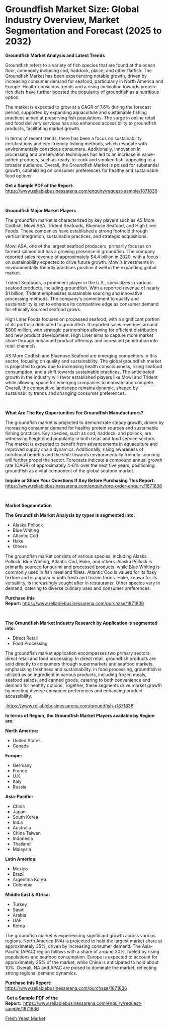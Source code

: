 <p><h1>Groundfish Market Size: Global Industry Overview, Market Segmentation and Forecast (2025 to 2032)</h1></p><p><strong>Groundfish Market Analysis and Latest Trends</strong></p>
<p><p>Groundfish refers to a variety of fish species that are found at the ocean floor, commonly including cod, haddock, plaice, and other flatfish. The Groundfish Market has been experiencing notable growth, driven by increasing consumer demand for seafood, particularly in North America and Europe. Health-conscious trends and a rising inclination towards protein-rich diets have further boosted the popularity of groundfish as a nutritious option.</p><p>The market is expected to grow at a CAGR of 7.6% during the forecast period, supported by expanding aquaculture and sustainable fishing practices aimed at preserving fish populations. The surge in online retail and food delivery services has also enhanced accessibility to groundfish products, facilitating market growth.</p><p>In terms of recent trends, there has been a focus on sustainability certifications and eco-friendly fishing methods, which resonate with environmentally conscious consumers. Additionally, innovation in processing and preservation techniques has led to an increase in value-added products, such as ready-to-cook and smoked fish, appealing to a broader audience. Overall, the Groundfish Market is poised for substantial growth, capitalizing on consumer preferences for healthy and sustainable food options.</p></p>
<p><strong>Get a Sample PDF of the Report:&nbsp;</strong> <a href="https://www.reliablebusinessarena.com/enquiry/request-sample/1871836?utm_campaign=2563&utm_medium=2&utm_source=Github&utm_content=ia&utm_term=07042025&utm_id=groundfish">https://www.reliablebusinessarena.com/enquiry/request-sample/1871836</a></p>
<p>&nbsp;</p>
<p><strong>Groundfish Major Market Players</strong></p>
<p><p>The groundfish market is characterized by key players such as AS More Codfish, Mowi ASA, Trident Seafoods, Bluenose Seafood, and High Liner Foods. These companies have established a strong foothold through vertical integration, sustainable practices, and strategic acquisitions.</p><p>Mowi ASA, one of the largest seafood producers, primarily focuses on farmed salmon but has a growing presence in groundfish. The company reported sales revenue of approximately $4.4 billion in 2020, with a focus on sustainability expected to drive future growth. Mowi’s investments in environmentally friendly practices position it well in the expanding global market.</p><p>Trident Seafoods, a prominent player in the U.S., specializes in various seafood products, including groundfish. With a reported revenue of nearly $1 billion, Trident emphasizes sustainable sourcing and innovative processing methods. The company's commitment to quality and sustainability is set to enhance its competitive edge as consumer demand for ethically sourced seafood grows.</p><p>High Liner Foods focuses on processed seafood, with a significant portion of its portfolio dedicated to groundfish. It reported sales revenues around $800 million, with strategic partnerships allowing for efficient distribution and new product development. High Liner aims to capture more market share through enhanced product offerings and increased penetration into retail channels.</p><p>AS More Codfish and Bluenose Seafood are emerging competitors in this sector, focusing on quality and sustainability. The global groundfish market is projected to grow due to increasing health consciousness, rising seafood consumption, and a shift towards sustainable practices. The anticipated growth in the industry will favor established players like Mowi and Trident while allowing space for emerging companies to innovate and compete. Overall, the competitive landscape remains dynamic, shaped by sustainability trends and changing consumer preferences.</p></p>
<p>&nbsp;</p>
<p><strong>What Are The Key Opportunities For Groundfish Manufacturers?</strong></p>
<p><p>The groundfish market is projected to demonstrate steady growth, driven by increasing consumer demand for healthy protein sources and sustainable fishing practices. Key species, such as cod, haddock, and pollock, are witnessing heightened popularity in both retail and food service sectors. The market is expected to benefit from advancements in aquaculture and improved supply chain dynamics. Additionally, rising awareness of nutritional benefits and the shift towards environmentally friendly sourcing will further propel the sector. Forecasts indicate a compound annual growth rate (CAGR) of approximately 4-6% over the next five years, positioning groundfish as a vital component of the global seafood market.</p></p>
<p><strong>Inquire or Share Your Questions If Any Before Purchasing This Report:</strong> <a href="https://www.reliablebusinessarena.com/enquiry/pre-order-enquiry/1871836?utm_campaign=2563&utm_medium=2&utm_source=Github&utm_content=ia&utm_term=07042025&utm_id=groundfish">https://www.reliablebusinessarena.com/enquiry/pre-order-enquiry/1871836</a></p>
<p>&nbsp;</p>
<p><strong>Market Segmentation</strong></p>
<p><strong>The Groundfish Market Analysis by types is segmented into:</strong></p>
<p><ul><li>Alaska Pollock</li><li>Blue Whiting</li><li>Atlantic Cod</li><li>Hake</li><li>Others</li></ul></p>
<p><p>The groundfish market consists of various species, including Alaska Pollock, Blue Whiting, Atlantic Cod, Hake, and others. Alaska Pollock is primarily sourced for surimi and processed products, while Blue Whiting is commonly used in fish meal and fillets. Atlantic Cod is valued for its flaky texture and is popular in both fresh and frozen forms. Hake, known for its versatility, is increasingly sought after in restaurants. Other species vary in demand, catering to diverse culinary uses and consumer preferences.</p></p>
<p><strong>Purchase this Report:&nbsp;</strong><a href="https://www.reliablebusinessarena.com/purchase/1871836?utm_campaign=2563&utm_medium=2&utm_source=Github&utm_content=ia&utm_term=07042025&utm_id=groundfish">https://www.reliablebusinessarena.com/purchase/1871836</a></p>
<p>&nbsp;</p>
<p><strong>The Groundfish Market Industry Research by Application is segmented into:</strong></p>
<p><ul><li>Direct Retail</li><li>Food Processing</li></ul></p>
<p><p>The groundfish market application encompasses two primary sectors: direct retail and food processing. In direct retail, groundfish products are sold directly to consumers through supermarkets and seafood markets, emphasizing freshness and sustainability. In food processing, groundfish is utilized as an ingredient in various products, including frozen meals, seafood salads, and canned goods, catering to both convenience and demand for healthy options. Together, these segments drive market growth by meeting diverse consumer preferences and enhancing product accessibility.</p></p>
<p><a href="https://www.reliablebusinessarena.com/groundfish-r1871836?utm_campaign=2563&utm_medium=2&utm_source=Github&utm_content=ia&utm_term=07042025&utm_id=groundfish">&nbsp;https://www.reliablebusinessarena.com/groundfish-r1871836</a></p>
<p><strong>In terms of Region, the Groundfish Market Players available by Region are:</strong></p>
<p>
    <p> <strong> North America: </strong>
        <ul>
            <li>United States</li>
            <li>Canada</li>
        </ul>
        </p> 
    <p> <strong> Europe: </strong>
        <ul>
            <li>Germany</li>
            <li>France</li>
            <li>U.K.</li>
            <li>Italy</li>
            <li>Russia</li>
        </ul>
        </p> 
    <p> <strong> Asia-Pacific: </strong>
        <ul>
            <li>China</li>
            <li>Japan</li>
            <li>South Korea</li>
            <li>India</li>
            <li>Australia</li>
            <li>China Taiwan</li>
            <li>Indonesia</li>
            <li>Thailand</li>
            <li>Malaysia</li>
        </ul>
        </p> 
    <p> <strong> Latin America: </strong>
        <ul>
            <li>Mexico</li>
            <li>Brazil</li>
            <li>Argentina Korea</li>
            <li>Colombia</li>
        </ul>
        </p> 
    <p> <strong> Middle East & Africa: </strong>
        <ul>
            <li>Turkey</li>
            <li>Saudi</li>
            <li>Arabia</li>
            <li>UAE</li>
            <li>Korea</li>
        </ul>
    </p>
    </p>
<p><p>The groundfish market is experiencing significant growth across various regions. North America (NA) is projected to hold the largest market share at approximately 35%, driven by increasing consumer demand. The Asia-Pacific (APAC) region follows with a share of around 30%, fueled by rising populations and seafood consumption. Europe is expected to account for approximately 25% of the market, while China is anticipated to hold about 10%. Overall, NA and APAC are poised to dominate the market, reflecting strong regional demand dynamics.</p></p>
<p><strong>Purchase this Report: </strong><a href="https://www.reliablebusinessarena.com/purchase/1871836?utm_campaign=2563&utm_medium=2&utm_source=Github&utm_content=ia&utm_term=07042025&utm_id=groundfish">https://www.reliablebusinessarena.com/purchase/1871836</a></p>
<p>&nbsp;<strong>Get a Sample PDF of the Report:&nbsp;&nbsp;</strong><a href="https://www.reliablebusinessarena.com/enquiry/request-sample/1871836?utm_campaign=2563&utm_medium=2&utm_source=Github&utm_content=ia&utm_term=07042025&utm_id=groundfish">https://www.reliablebusinessarena.com/enquiry/request-sample/1871836</a></p>
<p><strong></strong></p>
<p><p><a href="https://github.com/lisaeichler20775/Market-Research-Report-List-1/blob/main/fresh-yeast-market.md?utm_campaign=2563&utm_medium=2&utm_source=Github&utm_content=ia&utm_term=07042025&utm_id=groundfish">Fresh Yeast Market</a></p></p>